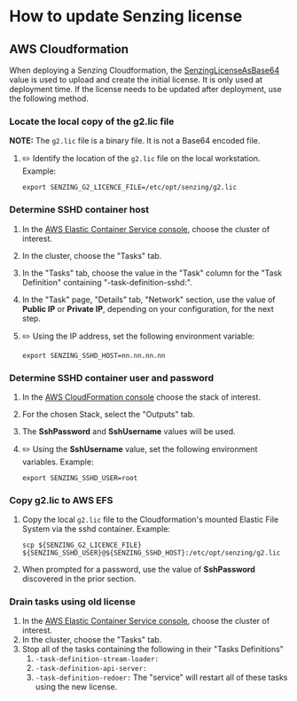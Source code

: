 # How to update Senzing license

## AWS Cloudformation

When deploying a Senzing Cloudformation, the
[SenzingLicenseAsBase64](http://hub.senzing.com/aws-cloudformation-ecs-poc-simple/#senzinglicenseasbase64)
value is used to upload and create the initial license.
It is only used at deployment time.
If the license needs to be updated after deployment,
use the following method.

### Locate the local copy of the g2.lic file

**NOTE:** The `g2.lic` file is a binary file.  It is not a Base64 encoded file.

1. :pencil2: Identify the location of the `g2.lic` file on the local workstation.
   Example:

    ```console
    export SENZING_G2_LICENCE_FILE=/etc/opt/senzing/g2.lic
    ```

### Determine SSHD container host

1. In the
   [AWS Elastic Container Service console](https://console.aws.amazon.com/ecs/home?#/clusters),
   choose the cluster of interest.
1. In the cluster, choose the "Tasks" tab.
1. In the "Tasks" tab, choose the value in the "Task" column for the "Task Definition" containing "-task-definition-sshd:".
1. In the "Task" page, "Details" tab, "Network" section, use the value of **Public IP** or **Private IP**,
   depending on your configuration, for the next step.

1. :pencil2: Using the IP address, set the following environment variable:

    ```console
    export SENZING_SSHD_HOST=nn.nn.nn.nn
    ```

### Determine SSHD container user and password

1. In the
   [AWS CloudFormation console](https://console.aws.amazon.com/cloudformation/home)
   choose the stack of interest.
1. For the chosen Stack, select the "Outputs" tab.
1. The **SshPassword** and **SshUsername** values will be used.
1. :pencil2: Using the **SshUsername** value, set the following environment variables.
   Example:

    ```console
    export SENZING_SSHD_USER=root
    ```

### Copy g2.lic to AWS EFS

1. Copy the local `g2.lic` file to the Cloudformation's mounted Elastic File System via the sshd container.
   Example:

    ```console
    scp ${SENZING_G2_LICENCE_FILE} ${SENZING_SSHD_USER}@${SENZING_SSHD_HOST}:/etc/opt/senzing/g2.lic
    ```

1. When prompted for a password, use the value of **SshPassword** discovered in the prior section.

### Drain tasks using old license

1. In the
   [AWS Elastic Container Service console](https://console.aws.amazon.com/ecs/home?#/clusters),
   choose the cluster of interest.
1. In the cluster, choose the "Tasks" tab.
1. Stop all of the tasks containing the following in their "Tasks Definitions"
    1. `-task-definition-stream-loader:`
    1. `-task-definition-api-server:`
    1. `-task-definition-redoer:`
   The "service" will restart all of these tasks using the new license.
